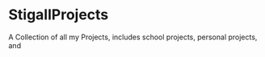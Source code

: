 # StigallProjects
A Collection of all my Projects, includes school projects, personal projects, and
